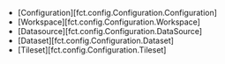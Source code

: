 
- [Configuration][fct.config.Configuration.Configuration]
- [Workspace][fct.config.Configuration.Workspace]
- [Datasource][fct.config.Configuration.DataSource]
- [Dataset][fct.config.Configuration.Dataset]
- [Tileset][fct.config.Configuration.Tileset]